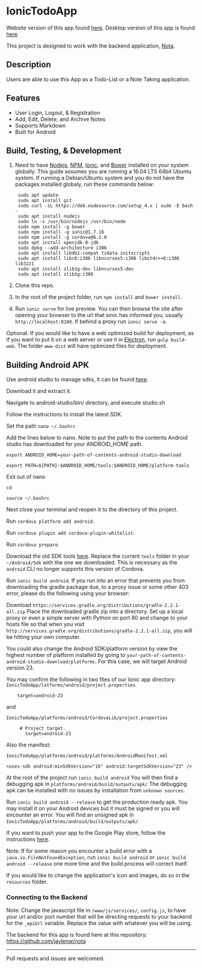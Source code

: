 # IonicTodoApp

Website version of this app found [here](https://github.com/jaylenw/AngularJsTodoApp). Desktop version of this app is found [here](https://github.com/jaylenw/ElectronTodoApp).

This project is designed to work with the backend application, [Nota](https://github.com/jaylenw/nota).

## Description

Users are able to use this App as a Todo-List or a Note Taking application.

## Features

* User Login, Logout, & Registration
* Add, Edit, Delete, and Archive Notes
* Supports Markdown
* Built for Android

## Build, Testing, & Development

1. Need to have [Nodejs](https://nodejs.org/en/), [NPM](https://www.npmjs.com/), [Ionic](http://ionicframework.com/), and [Bower](https://bower.io/) installed on your system globally. This guide assumes you are running a 16.04 LTS 64bit Ubuntu system. If running a Debian/Ubuntu system and you do not have the packages installed globaly, run these commands below:

        sudo apt update
        sudo apt install git
        sudo curl -sL https://deb.nodesource.com/setup_4.x | sudo -E bash -  
        sudo apt install nodejs  
        sudo ln -s /usr/bin/nodejs /usr/bin/node
        sudo npm install -g bower
        sudo npm install -g ionic@1.7.16
        sudo npm install -g cordova@6.2.0
        sudo apt install openjdk-8-jdk
        sudo dpkg --add-architecture i386
        sudo apt install libdb1-compat tzdata initscripts
        sudo apt install libc6:i386 libncurses5:i386 libstdc++6:i386 lib32z1
        sudo apt install zlib1g-dev libncurses5-dev
        sudo apt install zlib1g:i386

2. Clone this repo.

3. In the root of the project folder, run `npm install` and `bower install`.

4. Run `ionic serve` for live preview. You can then browse the site after opening your browser to the url that ionic has informed you, usually `http://localhost:8100`. If behind a proxy run `ionic serve -a`.

Optional: If you would like to have a web optimized build for deployment, as if you want to put it on a web server or use it in [Electron](http://electron.atom.io/), run `gulp build-web`. The folder `www-dist` will have optimized files for deployment.

## Building Android APK

Use android studio to manage sdks, it can be found [here](https://developer.android.com/studio/index.html).

Download it and extract it.

Navigate to android-studio/bin/ directory, and execute studio.sh

Follow the instructions to install the latest SDK.

Set the path
`nano ~/.bashrc`

Add the lines below to nano. Note to put the path to the contents Android studio has
downloaded for your ANDROID_HOME path.

`export ANDROID_HOME=your-path-of-contents-android-studio-download`

`export PATH=${PATH}:$ANDROID_HOME/tools:$ANDROID_HOME/platform-tools`

Exit out of nano

`cd`

`source ~/.bashrc`    

Next close your terminal and reopen it to the directory of this project.

Run `cordova platform add android`.

Run `cordova plugin add cordova-plugin-whitelist`.

Run `cordova prepare`.

Download the old SDK tools [here](https://dl.google.com/android/repository/tools_r25.2.3-linux.zip).
Replace the current `tools` folder in your `~/Android/Sdk` with the one we downloaded.
This is necessary as the `android` CLI no longer supports this version of Cordova.

Run `ionic build android`.
If you run into an error that prevents you from downloading the gradle package due,
to a proxy issue or some other 403 error, please do the following using your browser:

Download `https://services.gradle.org/distributions/gradle-2.2.1-all.zip`
Place the downloaded gradle zip into a directory. Set up a local proxy or even
a simple server with Python on port 80 and change to your hosts file so that
when you visit `http://services.gradle.org/distributions/gradle-2.2.1-all.zip`, you
will be hitting your own computer.

You could also change the Android SDK/platform version by view the highest number
of platform installed by going to `your-path-of-contents-android-studio-download/platforms`.
For this case, we will target Android version 23.

You may confirm the following in two files of our Ionic app directory:
`IonicTodoApp/latforms/android/project.properties`

        target=android-23

and

`IonicTodoApp/platforms/android/CordovaLib/project.properties`

         # Project target.
	       target=android-23

Also the manifest:

`IonicTodoApp/platforms/android/platforms/AndroidManifest.xml`

`<uses-sdk android:minSdkVersion="16" android:targetSdkVersion="23" />`

At the root of the project run `ionic build android`
You will then find a debugging apk in `platforms/android/build/outputs/apk/`
The debugging apk can be installed with no issues by installation from `unknown sources`.

Run `ionic build android --release` to get the production ready apk. You may install it
on your Android devices but it must be signed or you will encounter an error.
You will find an unsigned apk in `IonicTodoApp/platforms/android/build/outputs/apk/`.

If you want to push your app to the Google Play store, follow the instructions
[here](http://ionicframework.com/docs/guide/publishing.html).

Note: If for some reason you encounter a build error with a `java.io.FileNotFoundException`,
run `ionic build android` or `ionic build android --release` one more time and the build
process will correct itself.

If you would like to change the application's icon and images, do so in the
`resources` folder.


### Connecting to the Backend

Note: Change the javascript file in `/www/js/services/`, `config.js`, to have your
url and/or port number that will be directing requests to your backend for the
`_apiUrl` variable. Replace the value with whatever you will be using.

The backend for this app is found here at this repository: https://github.com/jaylenw/nota

--------------------------------------------------------------------------------------------------------------

Pull requests and issues are welcomed.
